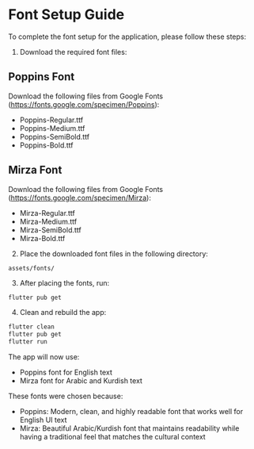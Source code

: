 # Font Setup Guide

To complete the font setup for the application, please follow these steps:

1. Download the required font files:

## Poppins Font
Download the following files from Google Fonts (https://fonts.google.com/specimen/Poppins):
- Poppins-Regular.ttf
- Poppins-Medium.ttf
- Poppins-SemiBold.ttf
- Poppins-Bold.ttf

## Mirza Font
Download the following files from Google Fonts (https://fonts.google.com/specimen/Mirza):
- Mirza-Regular.ttf
- Mirza-Medium.ttf
- Mirza-SemiBold.ttf
- Mirza-Bold.ttf

2. Place the downloaded font files in the following directory:
```
assets/fonts/
```

3. After placing the fonts, run:
```bash
flutter pub get
```

4. Clean and rebuild the app:
```bash
flutter clean
flutter pub get
flutter run
```

The app will now use:
- Poppins font for English text
- Mirza font for Arabic and Kurdish text

These fonts were chosen because:
- Poppins: Modern, clean, and highly readable font that works well for English UI text
- Mirza: Beautiful Arabic/Kurdish font that maintains readability while having a traditional feel that matches the cultural context